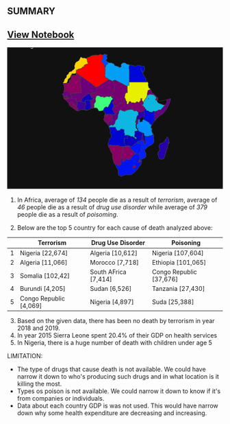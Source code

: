 ## SUMMARY
## [View Notebook](https://nbviewer.org/github/TelRich/Africa_Health_Analysis-10Alytics_Hackathon_2022-/blob/main/health.ipynb?flush_cache=True)

![](2022-12-04-14-53-13.png)

1. In Africa, average of _134_ people die as a result of _terrorism_,  average of _46_ people die as a result of _drug use disorder_ while average of _379_ people die as a result of _poisoming_.

2. Below are the top 5 country for each cause of death analyzed above:

|     | Terrorism | Drug Use Disorder | Poisoning |
| --- | --- | --- | --- |
| 1 | Nigeria [22,674] | Algeria [10,612] | Nigeria [107,604] |
| 2 | Algeria [11,066] | Morocco [7,718] | Ethiopia [101,065] |
| 3 | Somalia [102,42] | South AFrica [7,414] | Congo Republic [37,676] |
| 4 | Burundi [4,205] | Sudan [6,526] | Tanzania [27,430] |
| 5 | Congo Republic [4,069] | Nigeria [4,897] | Suda [25,388] |

3. Based on the given data, there has been no death by terrorism in year 2018 and 2019.
4. In year 2015 Sierra Leone spent 20.4% of their GDP on health services
5. In Nigeria, there is a huge number of death with children under age 5

LIMITATION:
* The type of drugs that cause death is not available. We could have narrow it down to who's producing such drugs and in what location is it killing the most.
* Types os poison is not available. We could narrow it down to know if it's from companies or individuals.
* Data about each country GDP is was not used. This would have narrow down why some health expenditure are decreasing and increasing. 



